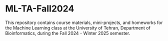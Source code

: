 # ML-TA-Fall2024
 This repository contains course materials, mini-projects, and homeworks for the Machine Learning class at the University of Tehran, Department of Bioinformatics, during the Fall 2024 - Winter 2025 semester.    
